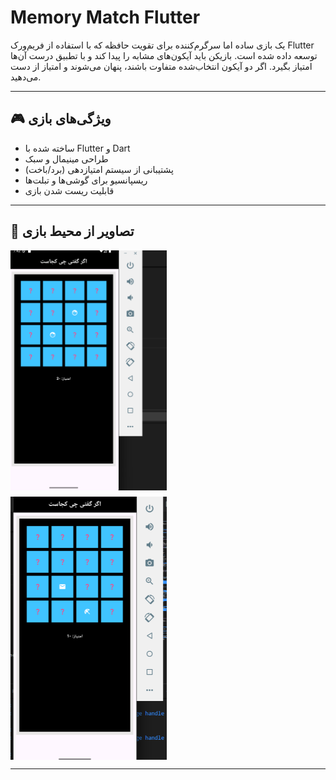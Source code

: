 # Memory Match Flutter

یک بازی ساده اما سرگرم‌کننده برای تقویت حافظه که با استفاده از فریم‌ورک Flutter توسعه داده شده است. بازیکن باید آیکون‌های مشابه را پیدا کند و با تطبیق درست آن‌ها امتیاز بگیرد. اگر دو آیکون انتخاب‌شده متفاوت باشند، پنهان می‌شوند و امتیاز از دست می‌دهید.

---

## 🎮 ویژگی‌های بازی

- ساخته شده با Flutter و Dart
- طراحی مینیمال و سبک
- پشتیبانی از سیستم امتیازدهی (برد/باخت)
- ریسپانسیو برای گوشی‌ها و تبلت‌ها
- قابلیت ریست شدن بازی

---

## 📸 تصاویر از محیط بازی

  <div style="display: flex; flex-wrap: wrap; gap: 10px;">
  <img src="image/mindmatch1.png" width="250"/>
  <img src="image/mindmatch2.png" width="250"/>

</div>



---




